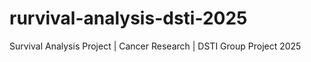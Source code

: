 # rurvival-analysis-dsti-2025
Survival Analysis Project | Cancer Research | DSTI Group Project 2025
